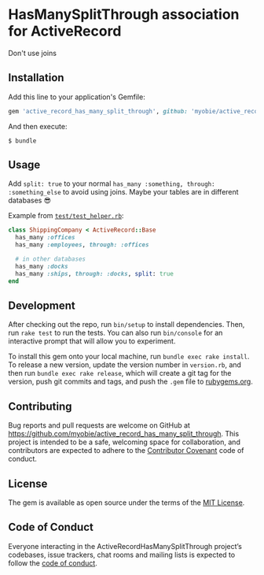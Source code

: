 # HasManySplitThrough association for ActiveRecord

Don't use joins 

## Installation

Add this line to your application's Gemfile:

```ruby
gem 'active_record_has_many_split_through', github: 'myobie/active_record_has_many_split_through'
```

And then execute:

    $ bundle

## Usage

Add `split: true` to your normal `has_many :something, through: :something_else` to avoid using joins. Maybe your tables are in different databases 😎

Example from [`test/test_helper.rb`](test/test_helper.rb):

```ruby
class ShippingCompany < ActiveRecord::Base
  has_many :offices
  has_many :employees, through: :offices

  # in other databases
  has_many :docks
  has_many :ships, through: :docks, split: true
end
```

## Development

After checking out the repo, run `bin/setup` to install dependencies. Then, run `rake test` to run the tests. You can also run `bin/console` for an interactive prompt that will allow you to experiment.

To install this gem onto your local machine, run `bundle exec rake install`. To release a new version, update the version number in `version.rb`, and then run `bundle exec rake release`, which will create a git tag for the version, push git commits and tags, and push the `.gem` file to [rubygems.org](https://rubygems.org).

## Contributing

Bug reports and pull requests are welcome on GitHub at https://github.com/myobie/active_record_has_many_split_through. This project is intended to be a safe, welcoming space for collaboration, and contributors are expected to adhere to the [Contributor Covenant](http://contributor-covenant.org) code of conduct.

## License

The gem is available as open source under the terms of the [MIT License](https://opensource.org/licenses/MIT).

## Code of Conduct

Everyone interacting in the ActiveRecordHasManySplitThrough project’s codebases, issue trackers, chat rooms and mailing lists is expected to follow the [code of conduct](https://github.com/myobie/active_record_has_many_split_through/blob/master/CODE_OF_CONDUCT.md).
